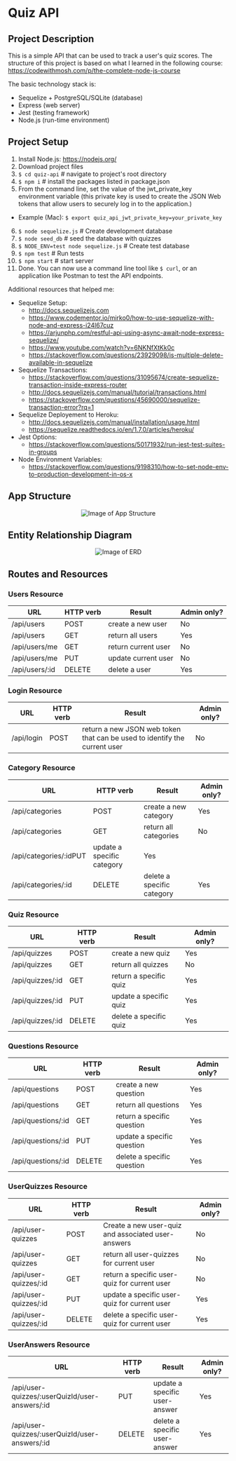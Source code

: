 # Quiz API

## Project Description
This is a simple API that can be used to track a user's quiz scores. The structure of this project is based on what I learned in the following course: https://codewithmosh.com/p/the-complete-node-js-course

The basic technology stack is:
* Sequelize + PostgreSQL/SQLite (database)
* Express (web server)
* Jest (testing framework)
* Node.js (run-time environment)

## Project Setup
1. Install Node.js: https://nodejs.org/
2. Download project files
3. ``` $ cd quiz-api ``` # navigate to project's root directory
4. ``` $ npm i ``` # install the packages listed in package.json
5. From the command line, set the value of the jwt_private_key environment variable (this private key is used to create the JSON Web tokens that allow users to securely log in to the application.)
  * Example (Mac): ``` $ export quiz_api_jwt_private_key=your_private_key ```
6. ``` $ node sequelize.js ``` # Create development database
7. ``` $ node seed_db ``` # seed the database with quizzes
8. ``` $ NODE_ENV=test node sequelize.js ``` # Create test database
9. ``` $ npm test ``` # Run tests
10. ``` $ npm start ``` # start server
11. Done. You can now use a command line tool like ``` $ curl ```, or an application like Postman to test the API endpoints.

Additional resources that helped me:
* Sequelize Setup:
  * http://docs.sequelizejs.com
  * https://www.codementor.io/mirko0/how-to-use-sequelize-with-node-and-express-i24l67cuz
  * https://arjunphp.com/restful-api-using-async-await-node-express-sequelize/
  * https://www.youtube.com/watch?v=6NKNfXtKk0c
  * https://stackoverflow.com/questions/23929098/is-multiple-delete-available-in-sequelize
* Sequelize Transactions:
  * https://stackoverflow.com/questions/31095674/create-sequelize-transaction-inside-express-router
  * http://docs.sequelizejs.com/manual/tutorial/transactions.html
  * https://stackoverflow.com/questions/45690000/sequelize-transaction-error?rq=1
* Sequelize Deployement to Heroku:
  * http://docs.sequelizejs.com/manual/installation/usage.html
  * https://sequelize.readthedocs.io/en/1.7.0/articles/heroku/
* Jest Options:
  * https://stackoverflow.com/questions/50171932/run-jest-test-suites-in-groups
* Node Environment Variables:
  * https://stackoverflow.com/questions/9198310/how-to-set-node-env-to-production-development-in-os-x

## App Structure
<p align="center">
  <img alt="Image of App Structure" src="https://raw.github.com/jtimwill/quiz_api/master/images/Quiz-API-diagram.png" />
</p>

## Entity Relationship Diagram
<p align="center">
  <img alt="Image of ERD" src="https://raw.github.com/jtimwill/quiz_api/master/images/quiz-api-erd.png" />
</p>

## Routes and Resources
### Users Resource
|URL|HTTP verb|Result|Admin only?|
|---|---|---|---|
/api/users|POST|create a new user|No|
/api/users|GET|return all users|Yes|
/api/users/me|GET|return current user|No|
/api/users/me|PUT|update current user|No|
/api/users/:id|DELETE|delete a user|Yes|

### Login Resource
|URL|HTTP verb|Result|Admin only?|
|---|---|---|---|
/api/login|POST|return a new JSON web token that can be used to identify the current user|No|

### Category Resource
|URL|HTTP verb|Result|Admin only?|
|---|---|---|---|
/api/categories|POST|create a new category|Yes|
/api/categories|GET|return all categories|No|
/api/categories/:idPUT|update a specific category|Yes|
/api/categories/:id|DELETE|delete a specific category|Yes|

### Quiz Resource
|URL|HTTP verb|Result|Admin only?|
|---|---|---|---|
/api/quizzes|POST|create a new quiz|Yes|
/api/quizzes|GET|return all quizzes|No|
/api/quizzes/:id|GET|return a specific quiz|Yes|
/api/quizzes/:id|PUT|update a specific quiz|Yes|
/api/quizzes/:id|DELETE|delete a specific quiz|Yes|

### Questions Resource
|URL|HTTP verb|Result|Admin only?|
|---|---|---|---|
/api/questions|POST|create a new question|Yes|
/api/questions|GET|return all questions|Yes|
/api/questions/:id|GET|return a specific question|Yes|
/api/questions/:id|PUT|update a specific question|Yes|
/api/questions/:id|DELETE|delete a specific question|Yes|

### UserQuizzes Resource
|URL|HTTP verb|Result|Admin only?|
|---|---|---|---|
/api/user-quizzes|POST|Create a new user-quiz and associated user-answers|No|
/api/user-quizzes|GET|return all user-quizzes for current user|No|
/api/user-quizzes/:id|GET|return a specific user-quiz for current user|No|
/api/user-quizzes/:id|PUT|update a specific user-quiz for current user|Yes|
/api/user-quizzes/:id|DELETE|delete a specific user-quiz for current user|Yes|

### UserAnswers Resource
|URL|HTTP verb|Result|Admin only?|
|---|---|---|---|
/api/user-quizzes/:userQuizId/user-answers/:id|PUT|update a specific user-answer|Yes|
/api/user-quizzes/:userQuizId/user-answers/:id|DELETE|delete a specific user-answer|Yes|
